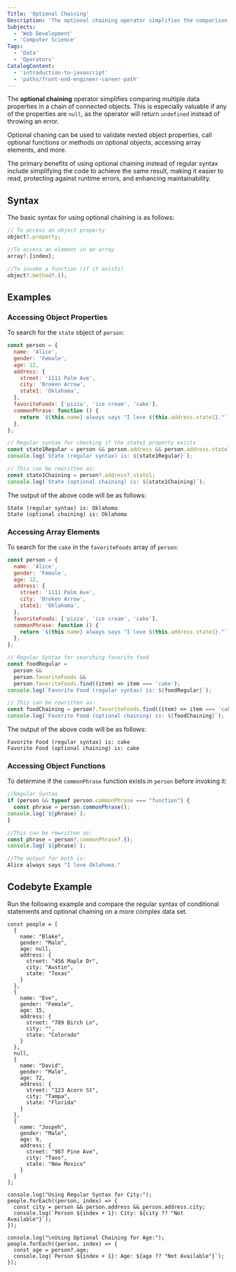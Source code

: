 ```yaml
---
Title: 'Optional Chaining'
Description: 'The optional chaining operator simplifies the comparison of multiple data properties in a chain of connected objects.'
Subjects:
  - 'Web Development'
  - 'Computer Science'
Tags:
  - 'Data'
  - 'Operators'
CatalogContent:
  - 'introduction-to-javascript'
  - 'paths/front-end-engineer-career-path'
---
```


The **optional chaining** operator simplifies comparing multiple data properties in a chain of connected objects. This is especially valuable if any of the properties are `null`, as the operator will return `undefined` instead of throwing an error.

Optional chaning can be used to validate nested object properties, call optional functions or methods on optional objects, accessing array elements, and more.

The primary benefits of using optional chaining instead of regular syntax include simplifying the code to achieve the same result, making it easier to read, protecting against runtime errors, and enhancing maintainability.

## Syntax

The basic syntax for using optional chaining is as follows:

```js
// To access an object property
object?.property;

//To access an element in an array
array?.[index];

//To invoke a function (if it exists)
object?.method?.();
```

## Examples

### Accessing Object Properties

To search for the `state` object of `person`:

```js
const person = {
  name: 'Alice',
  gender: 'Female',
  age: 12,
  address: {
    street: '1111 Palm Ave',
    city: 'Broken Arrow',
    state1: 'Oklahoma',
  },
  favoriteFoods: ['pizza', 'ice cream', 'cake'],
  commonPhrase: function () {
    return `${this.name} always says "I love ${this.address.state1}."`;
  },
};

// Regular syntax for checking if the state1 property exists
const state1Regular = person && person.address && person.address.state1;
console.log(`State (regular syntax) is: ${state1Regular}`);

// This can be rewritten as:
const state1Chaining = person?.address?.state1;
console.log(`State (optional chaining) is: ${state1Chaining}`);
```

The output of the above code will be as follows:

```shell
State (regular syntax) is: Oklahoma
State (optional chaining) is: Oklahoma
```

### Accessing Array Elements

To search for the `cake` in the `favoriteFoods` array of `person`:

```js
const person = {
  name: 'Alice',
  gender: 'Female',
  age: 12,
  address: {
    street: '1111 Palm Ave',
    city: 'Broken Arrow',
    state1: 'Oklahoma',
  },
  favoriteFoods: ['pizza', 'ice cream', 'cake'],
  commonPhrase: function () {
    return `${this.name} always says "I love ${this.address.state1}."`;
  },
};

// Regular Syntax for searching favorite food
const foodRegular =
  person &&
  person.favoriteFoods &&
  person.favoriteFoods.find((item) => item === 'cake');
console.log(`Favorite Food (regular syntax) is: ${foodRegular}`);

// This can be rewritten as:
const foodChaining = person?.favoriteFoods.find((item) => item === 'cake');
console.log(`Favorite Food (optional chaining) is: ${foodChaining}`);
```

The output of the above code will be as follows:

```shell
Favorite Food (regular syntax) is: cake
Favorite Food (optional chaining) is: cake
```

### Accessing Object Functions

To determine if the `commonPhrase` function exists in `person` before invoking it:

```js
//Regular Syntax
if (person && typeof person.commonPhrase === "function") {
  const phrase = person.commonPhrase();
console.log(`${phrase}`);
}

//This can be rewritten as:
const phrase = person?.commonPhrase?.();
console.log(`${phrase}`);

//The output for both is:
Alice always says "I love Oklahoma."
```

## Codebyte Example

Run the following example and compare the regular syntax of conditional statements and optional chaining on a more complex data set.

```codebyte/js
const people = [
  {
    name: "Blake",
    gender: "Male",
    age: null,
    address: {
      street: "456 Maple Dr",
      city: "Austin",
      state: "Texas"
    }
  },
  {
    name: "Eve",
    gender: "Female",
    age: 15,
    address: {
      street: "789 Birch Ln",
      city: "",
      state: "Colorado"
    }
  },
  null,
  {
    name: "David",
    gender: "Male",
    age: 72,
    address: {
      street: "123 Acorn St",
      city: "Tampa",
      state: "Florida"
    }
  },
  {
    name: "Jospeh",
    gender: "Male",
    age: 9,
    address: {
      street: "987 Pine Ave",
      city: "Taos",
      state: "New Mexico"
    }
  }
];

console.log("Using Regular Syntax for City:");
people.forEach((person, index) => {
  const city = person && person.address && person.address.city;
  console.log(`Person ${index + 1}: City: ${city ?? "Not Available"}`);
});

console.log("\nUsing Optional Chaining for Age:");
people.forEach((person, index) => {
  const age = person?.age;
  console.log(`Person ${index + 1}: Age: ${age ?? "Not Available"}`);
});
```
